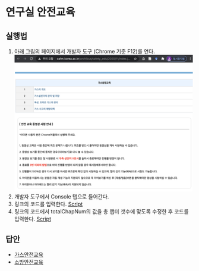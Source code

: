 연구실 안전교육
===

실행법
---
1.	아래 그림의 페이지에서 개발자 도구 (Chrome 기준 F12)를 연다.
![Alt text](img/screenshot.png)
2.	개발자 도구에서 Console 탭으로 들어간다.
3.	링크의 코드를 입력한다. [Script](script/script1.js)
4.	링크의 코드에서 totalChapNum의 값을 총 챕터 갯수에 맞도록 수정한 후 코드를 입력한다. [Script](script/script2.js)

답안
---
- [가스안전교육](answers/가스안전교육.md)
- [소방안전교육](answers/소방안전교육.md)